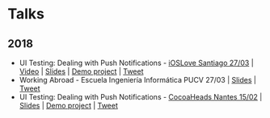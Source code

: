 # Talks

## 2018

* UI Testing: Dealing with Push Notifications - [iOSLove Santiago 27/03](https://www.meetup.com/iOSLove/events/248934917/) | [Video](https://www.youtube.com/watch?v=B3APP0jslK8) | [Slides](https://speakerdeck.com/nicoonguitar/ui-testing-dealing-with-push-notifications) | [Demo project](https://github.com/nigarcia88/TestingPushNotifications) | [Tweet](https://twitter.com/NicoonGuitar/status/979012757751238656)
* Working Abroad - Escuela Ingeniería Informática PUCV 27/03 | [Slides](https://speakerdeck.com/nicoonguitar/working-abroad) | [Tweet](https://twitter.com/R1melDidier/status/978637013808279552)
* UI Testing: Dealing with Push Notifications - [CocoaHeads Nantes 15/02](https://www.meetup.com/CocoaHeads-Nantes/events/247306003/) | [Slides](https://speakerdeck.com/nicoonguitar/ui-testing-dealing-with-push-notifications) | [Demo project](https://github.com/nigarcia88/TestingPushNotifications) | [Tweet](https://twitter.com/cocoanantes/status/964207349765427200)
